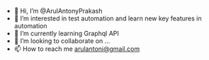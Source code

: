 - 👋 Hi, I’m @ArulAntonyPrakash
- 👀 I’m interested in test automation and learn new key features in automation
- 🌱 I’m currently learning Graphql API
- 💞️ I’m looking to collaborate on ...
- 📫 How to reach me arulantoni@gmail.com

<!---
ArulAntonyPrakash/ArulAntonyPrakash is a ✨ special ✨ repository because its `README.md` (this file) appears on your GitHub profile.
You can click the Preview link to take a look at your changes.
--->
